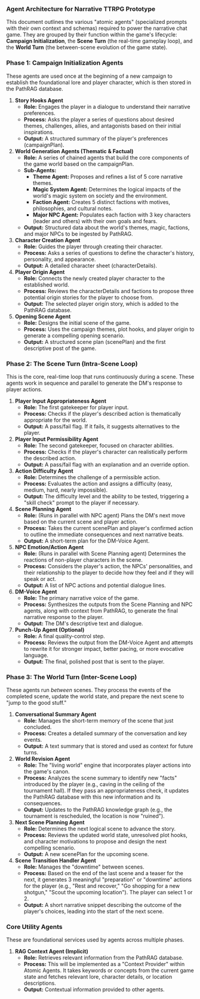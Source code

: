 

### **Agent Architecture for Narrative TTRPG Prototype**

This document outlines the various "atomic agents" (specialized prompts with their own context and schemas) required to power the narrative chat game. They are grouped by their function within the game's lifecycle: **Campaign Initialization**, the **Scene Turn** (the real-time gameplay loop), and the **World Turn** (the between-scene evolution of the game state).


### **Phase 1: Campaign Initialization Agents**

These agents are used once at the beginning of a new campaign to establish the foundational lore and player character, which is then stored in the PathRAG database.



1. **Story Hooks Agent**
    * **Role:** Engages the player in a dialogue to understand their narrative preferences.
    * **Process:** Asks the player a series of questions about desired themes, challenges, allies, and antagonists based on their initial inspirations.
    * **Output:** A structured summary of the player's preferences (campaignPlan).
2. **World Generation Agents (Thematic & Factual)**
    * **Role:** A series of chained agents that build the core components of the game world based on the campaignPlan.
    * **Sub-Agents:**
        * **Theme Agent:** Proposes and refines a list of 5 core narrative themes.
        * **Magic System Agent:** Determines the logical impacts of the world's magic system on society and the environment.
        * **Faction Agent:** Creates 5 distinct factions with motives, philosophies, and cultural notes.
        * **Major NPC Agent:** Populates each faction with 3 key characters (leader and others) with their own goals and fears.
    * **Output:** Structured data about the world's themes, magic, factions, and major NPCs to be ingested by PathRAG.
3. **Character Creation Agent**
    * **Role:** Guides the player through creating their character.
    * **Process:** Asks a series of questions to define the character's history, personality, and appearance.
    * **Output:** A detailed character sheet (characterDetails).
4. **Player Origin Agent**
    * **Role:** Connects the newly created player character to the established world.
    * **Process:** Reviews the characterDetails and factions to propose three potential origin stories for the player to choose from.
    * **Output:** The selected player origin story, which is added to the PathRAG database.
5. **Opening Scene Agent**
    * **Role:** Designs the initial scene of the game.
    * **Process:** Uses the campaign themes, plot hooks, and player origin to generate a compelling opening scenario.
    * **Output:** A structured scene plan (scenePlan) and the first descriptive post of the game.


### **Phase 2: The Scene Turn (Intra-Scene Loop)**

This is the core, real-time loop that runs continuously during a scene. These agents work in sequence and parallel to generate the DM's response to player actions.



1. **Player Input Appropriateness Agent**
    * **Role:** The first gatekeeper for player input.
    * **Process:** Checks if the player's described action is thematically appropriate for the world.
    * **Output:** A pass/fail flag. If it fails, it suggests alternatives to the player.
2. **Player Input Permissibility Agent**
    * **Role:** The second gatekeeper, focused on character abilities.
    * **Process:** Checks if the player's character can realistically perform the described action.
    * **Output:** A pass/fail flag with an explanation and an override option.
3. **Action Difficulty Agent**
    * **Role:** Determines the challenge of a permissible action.
    * **Process:** Evaluates the action and assigns a difficulty (easy, medium, hard, nearly impossible).
    * **Output:** The difficulty level and the ability to be tested, triggering a "skill check" prompt to the player if necessary.
4. **Scene Planning Agent**
    * **Role:** (Runs in parallel with NPC agent) Plans the DM's next move based on the current scene and player action.
    * **Process:** Takes the current scenePlan and player's confirmed action to outline the immediate consequences and next narrative beats.
    * **Output:** A short-term plan for the DM-Voice Agent.
5. **NPC Emotion/Action Agent**
    * **Role:** (Runs in parallel with Scene Planning agent) Determines the reactions of non-player characters in the scene.
    * **Process:** Considers the player's action, the NPCs' personalities, and their relationship to the player to decide how they feel and if they will speak or act.
    * **Output:** A list of NPC actions and potential dialogue lines.
6. **DM-Voice Agent**
    * **Role:** The primary narrative voice of the game.
    * **Process:** Synthesizes the outputs from the Scene Planning and NPC agents, along with context from PathRAG, to generate the final narrative response to the player.
    * **Output:** The DM's descriptive text and dialogue.
7. **Punch-Up Agent (Optional)**
    * **Role:** A final quality-control step.
    * **Process:** Reviews the output from the DM-Voice Agent and attempts to rewrite it for stronger impact, better pacing, or more evocative language.
    * **Output:** The final, polished post that is sent to the player.


### **Phase 3: The World Turn (Inter-Scene Loop)**

These agents run *between* scenes. They process the events of the completed scene, update the world state, and prepare the next scene to "jump to the good stuff."



1. **Conversational Summary Agent**
    * **Role:** Manages the short-term memory of the scene that just concluded.
    * **Process:** Creates a detailed summary of the conversation and key events.
    * **Output:** A text summary that is stored and used as context for future turns.
2. **World Revision Agent**
    * **Role:** The "living world" engine that incorporates player actions into the game's canon.
    * **Process:** Analyzes the scene summary to identify new "facts" introduced by the player (e.g., caving in the ceiling of the tournament hall). If they pass an appropriateness check, it updates the PathRAG database with this new information and its consequences.
    * **Output:** Updates to the PathRAG knowledge graph (e.g., the tournament is rescheduled, the location is now "ruined").
3. **Next Scene Planning Agent**
    * **Role:** Determines the next logical scene to advance the story.
    * **Process:** Reviews the updated world state, unresolved plot hooks, and character motivations to propose and design the next compelling scenario.
    * **Output:** A new scenePlan for the upcoming scene.
4. **Scene Transition Handler Agent**
    * **Role:** Manages the "downtime" between scenes.
    * **Process:** Based on the end of the last scene and a teaser for the next, it generates 3 meaningful "preparation" or "downtime" actions for the player (e.g., "Rest and recover," "Go shopping for a new shotgun," "Scout the upcoming location"). The player can select 1 or 2.
    * **Output:** A short narrative snippet describing the outcome of the player's choices, leading into the start of the next scene.


### **Core Utility Agents**

These are foundational services used by agents across multiple phases.



1. **RAG Context Agent (Implicit)**
    * **Role:** Retrieves relevant information from the PathRAG database.
    * **Process:** This will be implemented as a "Context Provider" within Atomic Agents. It takes keywords or concepts from the current game state and fetches relevant lore, character details, or location descriptions.
    * **Output:** Contextual information provided to other agents.
